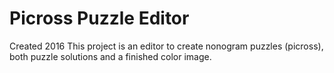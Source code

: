 <h1>Picross Puzzle Editor</h1>
Created 2016
This project is an editor to create nonogram puzzles (picross), both puzzle solutions and a finished color image.

